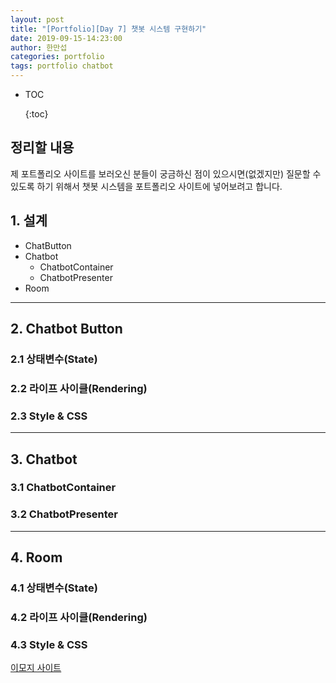 ```yaml
---
layout: post
title: "[Portfolio][Day 7] 챗봇 시스템 구현하기"
date: 2019-09-15-14:23:00
author: 한만섭
categories: portfolio
tags: portfolio chatbot
---
```


- TOC
  
  {:toc}



## 정리할 내용 

제 포트폴리오 사이트를 보러오신 분들이 궁금하신 점이 있으시면(없겠지만) 질문할 수 있도록 하기 위해서 챗봇 시스템을 포트폴리오 사이트에 넣어보려고 합니다.  



## 1. 설계 



* ChatButton
* Chatbot
  * ChatbotContainer
  * ChatbotPresenter
* Room







***



## 2. Chatbot Button



### 2.1 상태변수(State)



### 2.2 라이프 사이클(Rendering)

### 

### 2.3 Style & CSS





***



## 3. Chatbot



### 

### 3.1 ChatbotContainer





### 3.2 ChatbotPresenter



***



## 4. Room



### 4.1 상태변수(State)



### 4.2 라이프 사이클(Rendering)

### 

### 4.3 Style & CSS



[이모지 사이트](https://github.com/tallesl/node-emojis)

